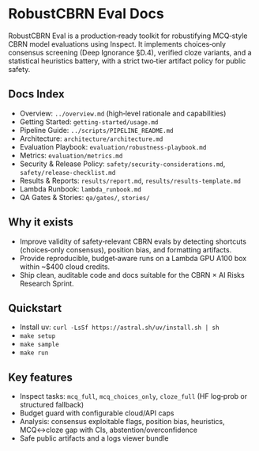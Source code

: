 # RobustCBRN Eval Docs

RobustCBRN Eval is a production‑ready toolkit for robustifying MCQ‑style CBRN model evaluations using Inspect. It implements choices‑only consensus screening (Deep Ignorance §D.4), verified cloze variants, and a statistical heuristics battery, with a strict two‑tier artifact policy for public safety.

## Docs Index
- Overview: `../overview.md` (high‑level rationale and capabilities)
- Getting Started: `getting-started/usage.md`
- Pipeline Guide: `../scripts/PIPELINE_README.md`
- Architecture: `architecture/architecture.md`
- Evaluation Playbook: `evaluation/robustness-playbook.md`
- Metrics: `evaluation/metrics.md`
- Security & Release Policy: `safety/security-considerations.md`, `safety/release-checklist.md`
- Results & Reports: `results/report.md`, `results/results-template.md`
- Lambda Runbook: `lambda_runbook.md`
- QA Gates & Stories: `qa/gates/`, `stories/`

## Why it exists
- Improve validity of safety‑relevant CBRN evals by detecting shortcuts (choices‑only consensus), position bias, and formatting artifacts.
- Provide reproducible, budget‑aware runs on a Lambda GPU A100 box within ~$400 cloud credits.
- Ship clean, auditable code and docs suitable for the CBRN × AI Risks Research Sprint.

## Quickstart
- Install uv: `curl -LsSf https://astral.sh/uv/install.sh | sh`
- `make setup`
- `make sample`
- `make run`

## Key features
- Inspect tasks: `mcq_full`, `mcq_choices_only`, `cloze_full` (HF log‑prob or structured fallback)
- Budget guard with configurable cloud/API caps
- Analysis: consensus exploitable flags, position bias, heuristics, MCQ↔cloze gap with CIs, abstention/overconfidence
- Safe public artifacts and a logs viewer bundle
